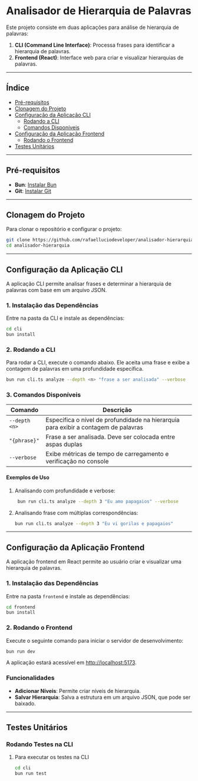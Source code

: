 
# Analisador de Hierarquia de Palavras

Este projeto consiste em duas aplicações para análise de hierarquia de palavras:
1. **CLI (Command Line Interface)**: Processa frases para identificar a hierarquia de palavras.
2. **Frontend (React)**: Interface web para criar e visualizar hierarquias de palavras.

---

## Índice

- [Pré-requisitos](#pré-requisitos)
- [Clonagem do Projeto](#clonagem-do-projeto)
- [Configuração da Aplicação CLI](#configuração-da-aplicação-cli)
  - [Rodando a CLI](#rodando-a-cli)
  - [Comandos Disponíveis](#comandos-disponíveis)
- [Configuração da Aplicação Frontend](#configuração-da-aplicação-frontend)
  - [Rodando o Frontend](#rodando-o-frontend)
- [Testes Unitários](#testes-unitários)

---

## Pré-requisitos

- **Bun**: [Instalar Bun](https://bun.sh/)
- **Git**: [Instalar Git](https://git-scm.com/)

---

## Clonagem do Projeto

Para clonar o repositório e configurar o projeto:

```bash
git clone https://github.com/rafaelluciodeveloper/analisador-hierarquia.git
cd analisador-hierarquia
```

---

## Configuração da Aplicação CLI

A aplicação CLI permite analisar frases e determinar a hierarquia de palavras com base em um arquivo JSON.

### 1. Instalação das Dependências

Entre na pasta da CLI e instale as dependências:

```bash
cd cli
bun install
```

### 2. Rodando a CLI

Para rodar a CLI, execute o comando abaixo. Ele aceita uma frase e exibe a contagem de palavras em uma profundidade específica.

```bash
bun run cli.ts analyze --depth <n> "frase a ser analisada" --verbose
```

### 3. Comandos Disponíveis

| Comando                               | Descrição                                                                                        |
|---------------------------------------|--------------------------------------------------------------------------------------------------|
| `--depth <n>`                         | Especifica o nível de profundidade na hierarquia para exibir a contagem de palavras              |
| `"{phrase}"`                          | Frase a ser analisada. Deve ser colocada entre aspas duplas                                      |
| `--verbose`                           | Exibe métricas de tempo de carregamento e verificação no console                                 |

#### Exemplos de Uso

1. Analisando com profundidade e verbose:

   ```bash
    bun run cli.ts analyze --depth 3 "Eu amo papagaios" --verbose
   ```

2. Analisando frase com múltiplas correspondências:

   ```bash
   bun run cli.ts analyze --depth 3 "Eu vi gorilas e papagaios"
   ```
---

## Configuração da Aplicação Frontend

A aplicação frontend em React permite ao usuário criar e visualizar uma hierarquia de palavras.

### 1. Instalação das Dependências

Entre na pasta `frontend` e instale as dependências:

```bash
cd frontend
bun install
```

### 2. Rodando o Frontend

Execute o seguinte comando para iniciar o servidor de desenvolvimento:

```bash
bun run dev
```

A aplicação estará acessível em [http://localhost:5173](http://localhost:5173).

### Funcionalidades

- **Adicionar Níveis**: Permite criar níveis de hierarquia.
- **Salvar Hierarquia**: Salva a estrutura em um arquivo JSON, que pode ser baixado.

---

## Testes Unitários

### Rodando Testes na CLI

1. Para executar os testes na CLI

   ```bash
   cd cli
   bun run test
   ```